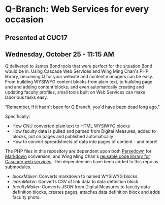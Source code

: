 # Q-Branch: Web Services for every occasion
## Presented at CUC17
## Wednesday, October 25 - 11:15 AM

Q delivered to James Bond tools that were perfect for the situation Bond would be in. Using Cascade Web Services and Wing Ming Chan's PHP library, becoming Q for your website and content managers can be easy. From building WYSIWYG content blocks from plain text, to building page and and adding content blocks, and even automatically creating and updating faculty profiles, small tools built on Web Services can make laborious tasks easy. 

"Remember, if it hadn't been for Q Branch, you'd have been dead long ago." 

Specifically: 

- How CNU converted plain text to HTML WYSIWYG blocks 
- How faculty data is pulled and parsed from Digital Measures, added to blocks, put on pages and published automatically 
- How to convert spreadsheets of data into pages of content - and more!

The PHP files in this repository are dependent upon both [Parsedown](https://github.com/erusev/parsedown) for [Markdown](https://daringfireball.net/projects/markdown/) conversion, and Wing Ming Chan's [reusable code library for Cascade web services](https://github.com/wingmingchan/php7-cascade-ws-ns). The dependencies have been added to this repo as submodules.

- *blockMaker*: Converts markdown to named WYSIWYG blocks
- *learnMaker*: Converts CSV of link data to data definition block
- *facultyMaker*: Converts JSON from Digital Measures to faculty data definition blocks, creates pages, attaches data definition block and adds faculty photo.